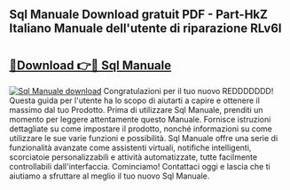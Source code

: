 ## Sql Manuale Download gratuit PDF - Part-HkZ Italiano Manuale dell'utente di riparazione RLv6I

# <h2><a href="http://dfblt3.blite.top/?on=Sql+Manuale">🔗Download 👉🔴 Sql Manuale</a></h2>

[![Sql Manuale download](https://i.imgur.com/lujVjoI.png)](http://dfblt3.blite.top/?on=Sql+Manuale)
Congratulazioni per il tuo nuovo REDDDDDDD! Questa guida per l'utente ha lo scopo di aiutarti a capire e ottenere il massimo dal tuo Prodotto. Prima di utilizzare Sql Manuale, prenditi un momento per leggere attentamente questo Manuale. Fornisce istruzioni dettagliate su come impostare il prodotto, nonché informazioni su come utilizzare le sue varie funzioni e possibilità. Sql Manuale offre una serie di funzionalità avanzate come assistenti virtuali, notifiche intelligenti, scorciatoie personalizzabili e attività automatizzate, tutte facilmente controllabili dall'interfaccia. Cominciamo! Contattaci oggi e lascia che ti aiutiamo a sfruttare al meglio il tuo nuovo Sql Manuale.
